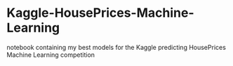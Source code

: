 # Kaggle-HousePrices-Machine-Learning
notebook containing my best models for the Kaggle predicting HousePrices Machine Learning competition
